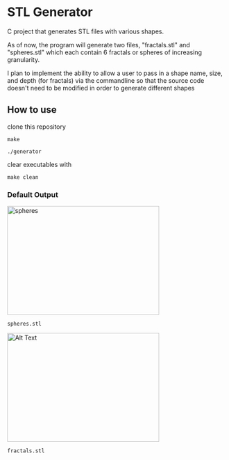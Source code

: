 # STL Generator

C project that generates STL files with various shapes.

As of now, the program will generate two files, "fractals.stl" and "spheres.stl" which each contain 6 fractals or spheres of increasing granularity.

I plan to implement the ability to allow a user to pass in a shape name, size, and depth (for fractals) via the commandline so that the source code doesn't need to be modified in order to generate different shapes

## How to use

clone this repository

```make```

```./generator```

clear executables with

```make clean```

### Default Output

<img src="spheres.png" alt="spheres" width="350" height="250">

```spheres.stl```

<img src="fractals.png" alt="Alt Text" width="350" height="250">

```fractals.stl```

